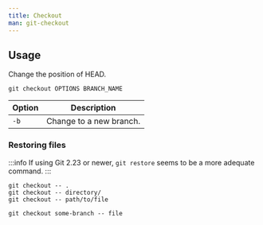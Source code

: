 ```yaml
---
title: Checkout
man: git-checkout
---
```


## Usage

Change the position of HEAD.

```shell
git checkout OPTIONS BRANCH_NAME
```

| Option | Description |
| --- | --- |
| `-b` | Change to a new branch. |

### Restoring files

:::info
If using Git 2.23 or newer,
`git restore` seems to be a more adequate command.
:::

```shell
git checkout -- .
git checkout -- directory/
git checkout -- path/to/file

git checkout some-branch -- file
```

